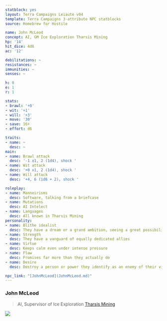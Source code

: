 ```yaml
---
statblock: yes
layout: Terra Campaigns Leiaute v04
template: Terra Campaigns 3-attribute NPC statblocks
source: Homebrew for Hostile

name: John McLeod
concept: AI, GM Ice Exploration Tharsis Mining
hp: '14'
hit_dice: 4d6
ac: '12'

debilitations: ~
resistances: ~
immunities: ~
senses: ~

h: 0
e: 1
r: 1

stats:
- brawl: '+0'
- wit: '+1'
- will: '+3'
- move: '30'
- save: 16+
- effort: d6

traits:
- name: ~
  desc: ~
main:
- name: Brawl attack
  desc: '-1 x1, 2 (1d4), shock '
- name: Wit attack
  desc: '+0 x1, 2 (1d4), shock '
- name: Will attack
  desc: '+4, 6 (1d6 + 2), shock '

roleplay:
- name: Manneirisms
  desc: Software, talking from a briefcase
- name: Mutations
  desc: AI Intelect
- name: Languages
  desc: All known in Tharsis Mining
personality:
- name: Blithe idealist
  desc: They have a dream or a grand ambition, seeing a great possibility before them or a wonderful vision of how life could be. They are totally committed to this ideal; any failure of it is just evidence of a lack of determination or the sabotage of enemies. No price is too great and no obstacle to vast for their ideal to overcome.
- name: Strength
  desc: They have a vanguard of equally dedicated allies
- name: Virtue
  desc: Keeps calm even under intense pressure
- name: Flaw
  desc: Promises far more than they actually do
- name: Desire
  desc: Destroy a person or power they identify as an enemy of their vision

npc_link: "[JohnMcLeod](JohnMcLeod.md)"
---
```

### John McLeod

> AI, Supervisor of Ice Exploration [Tharsis Mining](#tharsis)

![](https://i.imgur.com/csVt4tj.png)
